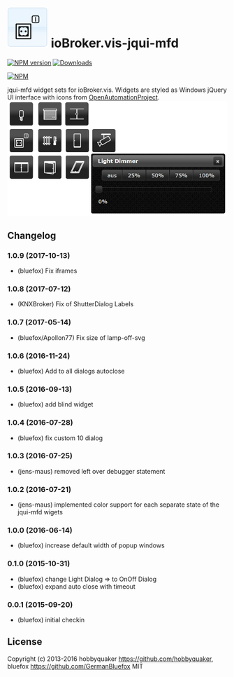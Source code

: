 ![Logo](admin/jqui-mfd.png)
ioBroker.vis-jqui-mfd
============

[![NPM version](http://img.shields.io/npm/v/iobroker.vis-jqui-mfd.svg)](https://www.npmjs.com/package/iobroker.vis-jqui-mfd)
[![Downloads](https://img.shields.io/npm/dm/iobroker.vis-jqui-mfd.svg)](https://www.npmjs.com/package/iobroker.vis-jqui-mfd)

[![NPM](https://nodei.co/npm/iobroker.vis-jqui-mfd.png?downloads=true)](https://nodei.co/npm/iobroker.vis-jqui-mfd/)


jqui-mfd widget sets for ioBroker.vis. Widgets are styled as Windows jQuery UI interface with icons from [OpenAutomationProject](https://github.com/OpenAutomationProject/knx-uf-iconset).
![Screenshot](img/Demo2.png)

## Changelog
### 1.0.9 (2017-10-13)
- (bluefox) Fix iframes

### 1.0.8 (2017-07-12)
- (KNXBroker) Fix of ShutterDialog Labels

### 1.0.7 (2017-05-14)
- (bluefox/Apollon77) Fix size of lamp-off-svg

### 1.0.6 (2016-11-24)
- (bluefox) Add to all dialogs autoclose

### 1.0.5 (2016-09-13)
- (bluefox) add blind widget

### 1.0.4 (2016-07-28)
- (bluefox) fix custom 10 dialog

### 1.0.3 (2016-07-25)
- (jens-maus) removed left over debugger statement

### 1.0.2 (2016-07-21)
- (jens-maus) implemented color support for each separate state of the jqui-mfd wigets

### 1.0.0 (2016-06-14)
- (bluefox) increase default width of popup windows

### 0.1.0 (2015-10-31)
- (bluefox) change Light Dialog => to OnOff Dialog
- (bluefox) expand auto close with timeout

### 0.0.1 (2015-09-20)
- (bluefox) initial checkin

## License
 Copyright (c) 2013-2016 hobbyquaker https://github.com/hobbyquaker, bluefox https://github.com/GermanBluefox
 MIT
